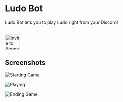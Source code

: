 # Ludo Bot

Ludo Bot lets you to play Ludo right from your Discord!

<br>


<a href="https://discord.com/api/oauth2/authorize?client_id=973641411020865587&permissions=8&scope=bot%20applications.commands">
<img alt="Invite to Server" src="https://ludobot.thearnav.dev/invite.svg" height="48px" />
</a>

## Screenshots

![Starting Game](https://user-images.githubusercontent.com/72879799/169698349-bb89e2e4-7a74-418d-95db-507dc6f1e169.png)

![Playing](https://user-images.githubusercontent.com/72879799/169698358-1e5260a7-9960-4371-b252-495b813d2e6c.png)

![Ending Game](https://user-images.githubusercontent.com/72879799/169698368-a079f43f-d8c1-47f6-994f-f472e57db78c.png)